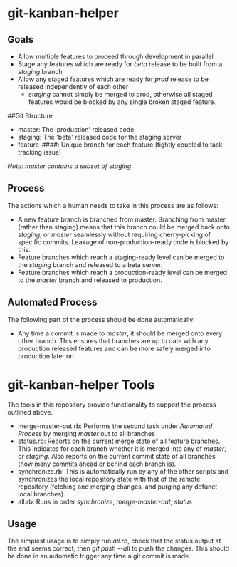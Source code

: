 git-kanban-helper
=================

## Goals
* Allow multiple features to proceed through development in parallel
* Stage any features which are ready for *beta* release to be built from a *staging* branch
* Allow any staged features which are ready for *prod* release to be released independently of each other
    * *staging* cannot simply be merged to prod, otherwise all staged features would be blocked by any single broken staged feature.

##Git Structure
* master: The 'production' released code
* staging: The 'beta' released code for the staging server
* feature-####: Unique branch for each feature (tightly coupled to task tracking issue)

*Note: master contains a subset of staging*

## Process
The actions which a human needs to take in this process are as follows:
* A new feature branch is branched from master. Branching from master (rather than staging) means that this branch could be merged back onto *staging*, or *master* seamlessly without requiring cherry-picking of specific commits. Leakage of non-production-ready code is blocked by this.
* Feature branches which reach a staging-ready level can be merged to the *staging* branch and released to a beta server.
* Feature branches which reach a production-ready level can be merged to the *master* branch and released to production.

## Automated Process
The following part of the process should be done automatically:
* Any time a commit is made to *master*, it should be merged onto every other branch. This ensures that branches are up to date with any production released features and can be more safely merged into production later on.

# git-kanban-helper Tools
The tools in this repository provide functionality to support the process outlined above.
* merge-master-out.rb: Performs the second task under *Automated Process* by merging *master* out to all branches
* status.rb: Reports on the current merge state of all feature branches. This indicates for each branch whether it is merged into any of *master*, or *staging*. Also reports on the current commit state of all branches (how many commits ahead or behind each branch is).
* synchronize.rb: This is automatically run by any of the other scripts and synchronizes the local repository state with that of the remote repository (fetching and merging changes, and purging any defunct local branches).
* all.rb: Runs in order *synchronize*, *merge-master-out*, *status*

## Usage
The simplest usage is to simply run *all.rb*, check that the status output at the end seems correct, then *git push --all* to push the changes.
This should be done in an automatic trigger any time a git commit is made.
